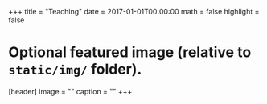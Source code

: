 +++
title = "Teaching"
date = 2017-01-01T00:00:00
math = false
highlight = false

# Optional featured image (relative to `static/img/` folder).
[header]
image = ""
caption = ""
+++